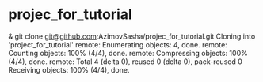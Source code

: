 # projec_for_tutorial
& git clone git@github.com:AzimovSasha/projec_for_tutorial.git
Cloning into 'project_for_tutorial'
remote: Enumerating objects: 4, done.
remote: Counting objects: 100% (4/4), done.
remote: Compressing objects: 100% (4/4), done.
remote: Total 4 (delta 0), reused 0 (delta 0), pack-reused 0
Receiving objects: 100% (4/4), done.
